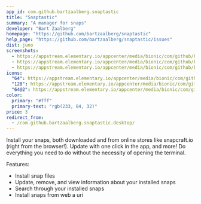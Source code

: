 ```yaml
---
app_id: com.github.bartzaalberg.snaptastic
title: "Snaptastic"
summary: "A manager for snaps"
developer: "Bart Zaalberg"
homepage: "https://github.com/bartzaalberg/snaptastic"
help_page: "https://github.com/bartzaalberg/snaptastic/issues"
dist: juno
screenshots:
  - https://appstream.elementary.io/appcenter/media/bionic/com/github/bartzaalberg.snaptastic/C91F6461874796E2393CBAE1E27006FB/screenshots/image-1_orig.png
  - https://appstream.elementary.io/appcenter/media/bionic/com/github/bartzaalberg.snaptastic/C91F6461874796E2393CBAE1E27006FB/screenshots/image-2_orig.png
  - https://appstream.elementary.io/appcenter/media/bionic/com/github/bartzaalberg.snaptastic/C91F6461874796E2393CBAE1E27006FB/screenshots/image-3_orig.png
icons:
  "64": https://appstream.elementary.io/appcenter/media/bionic/com/github/bartzaalberg.snaptastic/C91F6461874796E2393CBAE1E27006FB/icons/64x64/com.github.bartzaalberg.snaptastic_com.github.bartzaalberg.snaptastic.png
  "128": https://appstream.elementary.io/appcenter/media/bionic/com/github/bartzaalberg.snaptastic/C91F6461874796E2393CBAE1E27006FB/icons/128x128/com.github.bartzaalberg.snaptastic_com.github.bartzaalberg.snaptastic.png
  "64@2": https://appstream.elementary.io/appcenter/media/bionic/com/github/bartzaalberg.snaptastic/C91F6461874796E2393CBAE1E27006FB/icons/64x64@2/com.github.bartzaalberg.snaptastic_com.github.bartzaalberg.snaptastic.png
color:
  primary: "#fff"
  primary-text: "rgb(233, 84, 32)"
price: 3
redirect_from:
  - /com.github.bartzaalberg.snaptastic.desktop/
---
```


<p>Install your snaps, both downloaded and from online stores like snapcraft.io (right from the browser!). Update with one click in the app, and more! Do everything you need to do without the necessity of opening the terminal.</p>
<p>Features:</p>
<ul>
  <li>Install snap files</li>
  <li>Update, remove, and view information about your installed snaps</li>
  <li>Search through your installed snaps</li>
  <li>Install snaps from web a uri</li>
</ul>